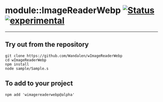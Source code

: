 
# module::ImageReaderWebp  [![Status](https://github.com/Wandalen/wImageReaderWebp/workflows/publish/badge.svg)](https://github.com/Wandalen/wImageReaderWebp/actions?query=workflow%3Apublish) [![experimental](https://img.shields.io/badge/stability-experimental-orange.svg)](https://github.com/emersion/stability-badges#experimental)

___

## Try out from the repository
```
git clone https://github.com/Wandalen/wImageReaderWebp
cd wImageReaderWebp
npm install
node sample/Sample.s
```

## To add to your project
```
npm add 'wimagereaderwebp@alpha'
```




